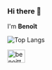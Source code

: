 ### Hi there 👋

<!--
**benoitTerral/benoitTerral** is a ✨ _special_ ✨ repository because its `README.md` (this file) appears on your GitHub profile.

Here are some ideas to get you started:

- 🔭 I’m currently working on ...
- 🌱 I’m currently learning ...
- 👯 I’m looking to collaborate on ...
- 🤔 I’m looking for help with ...
- 💬 Ask me about ...
- 📫 How to reach me: ...
- 😄 Pronouns: ...
- ⚡ Fun fact: ...
-->

I'm **Benoît**

![Top Langs](https://github-readme-stats.vercel.app/api/top-langs/?username=bterral&layout=compact)

<a href="https://www.linkedin.com/in/benoitterral/" target="blank"><img align="center" src="https://raw.githubusercontent.com/rahuldkjain/github-profile-readme-generator/master/src/images/icons/Social/linked-in-alt.svg" alt="benoitterral" height="30" width="40" /></a>
